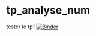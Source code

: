 # tp_analyse_num
tester le tp1  [![Binder](https://mybinder.org/badge_logo.svg)](https://mybinder.org/v2/gh/abiart/tp_analyse_num/main?filepath=TP1_analyse_abir.benamor-checkpoint.ipynb)


